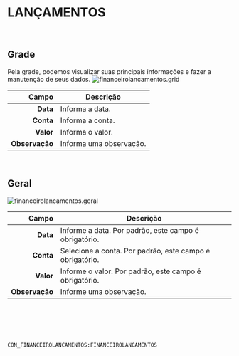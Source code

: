 # LANÇAMENTOS
<br>

## Grade
Pela grade, podemos visualizar suas principais informações e fazer a manutenção de seus dados.
![financeirolancamentos.grid](https://raw.githubusercontent.com/netforcews/docs-siscom/master/geral/imagens/financeirolancamentos.grid.png)

Campo | Descrição
--:|---
**Data** | Informa a data.
**Conta** | Informa a conta.
**Valor** | Informa o valor.
**Observação** | Informa uma observação.
<br>

## Geral
![financeirolancamentos.geral](https://raw.githubusercontent.com/netforcews/docs-siscom/master/geral/imagens/financeirolancamentos.geral.png)

Campo | Descrição
--:|---
**Data** | Informe a data. Por padrão, este campo é obrigatório.
**Conta** | Selecione a conta. Por padrão, este campo é obrigatório.
**Valor** | Informe o valor. Por padrão, este campo é obrigatório.
**Observação** | Informe uma observação.
<br>
<br>
<br>
<br>

```CON_FINANCEIROLANCAMENTOS:FINANCEIROLANCAMENTOS```
